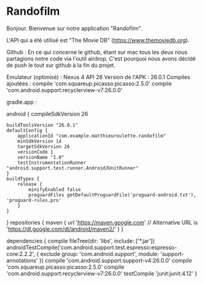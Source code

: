 # Randofilm
Bonjour. Bienvenue sur notre application "Randofilm".

L'API qui a été utilisé est "The Movie DB" (https://www.themoviedb.org).

Github : En ce qui concerne le github, étant sur mac tous les deux nous partagions notre code via l'outil airdrop. C'est pourquoi nous avons décidé de push le tout sur github à la fin du projet.

Emulateur (optimisé) : Nexus 4 API 26
Version de l'APK : 26.0.1
Compiles ajoutées : compile 'com.squareup.picasso:picasso:2.5.0'
                    compile 'com.android.support:recyclerview-v7:26.0.0'
                    
gradle.app : 

android {
    compileSdkVersion 26

    buildToolsVersion "26.0.1"
    defaultConfig {
        applicationId "com.example.matthieuroulette.randofilm"
        minSdkVersion 14
        targetSdkVersion 26
        versionCode 1
        versionName "1.0"
        testInstrumentationRunner "android.support.test.runner.AndroidJUnitRunner"
    }
    buildTypes {
        release {
            minifyEnabled false
            proguardFiles getDefaultProguardFile('proguard-android.txt'), 'proguard-rules.pro'
        }
    }
}
repositories {
    maven {
        url 'https://maven.google.com'
        // Alternative URL is 'https://dl.google.com/dl/android/maven2/'
    }
}

dependencies {
    compile fileTree(dir: 'libs', include: ['*.jar'])
    androidTestCompile('com.android.support.test.espresso:espresso-core:2.2.2', {
        exclude group: 'com.android.support', module: 'support-annotations'
    })
    compile 'com.android.support:support-v4:26.0.0'
    compile 'com.squareup.picasso:picasso:2.5.0'
    compile 'com.android.support:recyclerview-v7:26.0.0'
    testCompile 'junit:junit:4.12'
}

